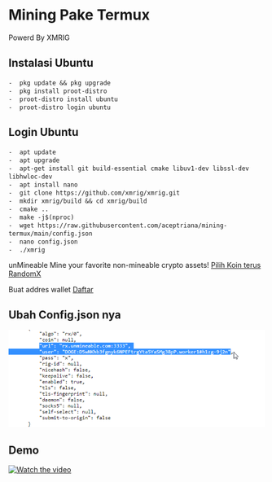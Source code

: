 # Mining Pake Termux
Powerd By XMRIG
## Instalasi Ubuntu
```
-  pkg update && pkg upgrade
-  pkg install proot-distro
-  proot-distro install ubuntu
-  proot-distro login ubuntu
```
## Login Ubuntu
```
-  apt update 
-  apt upgrade
-  apt-get install git build-essential cmake libuv1-dev libssl-dev libhwloc-dev
-  apt install nano
-  git clone https://github.com/xmrig/xmrig.git
-  mkdir xmrig/build && cd xmrig/build
-  cmake ..
-  make -j$(nproc)
-  wget https://raw.githubusercontent.com/aceptriana/mining-termux/main/config.json
-  nano config.json
-  ./xmrig
```
unMineable Mine your favorite non-mineable crypto assets!
[Pilih Koin terus RandomX](https://unmineable.com/coins)

Buat addres wallet
[Daftar](https://faucetpay.io/account/register)

## Ubah Config.json nya
![alt text](https://github.com/aceptriana/mining-termux/blob/main/acep.png)

## Demo 
[![Watch the video](https://img.youtube.com/vi/Yn69065wh14/maxresdefault.jpg)](https://www.youtube.com/watch?v=Yn69065wh14)


